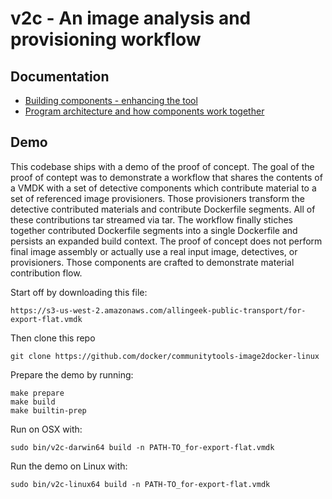 # v2c - An image analysis and provisioning workflow

## Documentation

* [Building components - enhancing the tool](docs/BUILDING-COMPONENTS.md)
* [Program architecture and how components work together](docs/DESIGN-AND-INTERFACES.md)

## Demo

This codebase ships with a demo of the proof of concept. The goal of the proof of contept was to demonstrate a workflow that shares the contents of a VMDK with a set of detective components which contribute material to a set of referenced image provisioners. Those provisioners transform the detective contributed materials and contribute Dockerfile segments. All of these contributions tar streamed via tar. The workflow finally stiches together contributed Dockerfile segments into a single Dockerfile and persists an expanded build context. The proof of concept does not perform final image assembly or actually use a real input image, detectives, or provisioners. Those components are crafted to demonstrate material contribution flow.

Start off by downloading this file:

    https://s3-us-west-2.amazonaws.com/allingeek-public-transport/for-export-flat.vmdk

Then clone this repo
    
    git clone https://github.com/docker/communitytools-image2docker-linux

Prepare the demo by running:

    make prepare
    make build
    make builtin-prep

Run on OSX with:

    sudo bin/v2c-darwin64 build -n PATH-TO_for-export-flat.vmdk

Run the demo on Linux with:

    sudo bin/v2c-linux64 build -n PATH-TO_for-export-flat.vmdk
